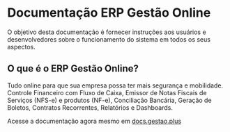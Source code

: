 # Documentação ERP Gestão Online

O objetivo desta documentação é fornecer instruções aos usuários e desenvolvedores sobre o funcionamento do sistema em todos os seus aspectos.

## O que é o ERP Gestão Online?

Tudo online para que sua empresa possa ter mais segurança e mobilidade. Controle Financeiro com Fluxo de Caixa, Emissor de Notas Fiscais de Serviços \(NFS-e\) e produtos \(NF-e\), Conciliação Bancária, Geração de Boletos, Contratos Recorrentes, Relatórios e Dashboards.

Acesse a documentação agora mesmo em [docs.gestao.plus](https://docs.gestao.plus)


